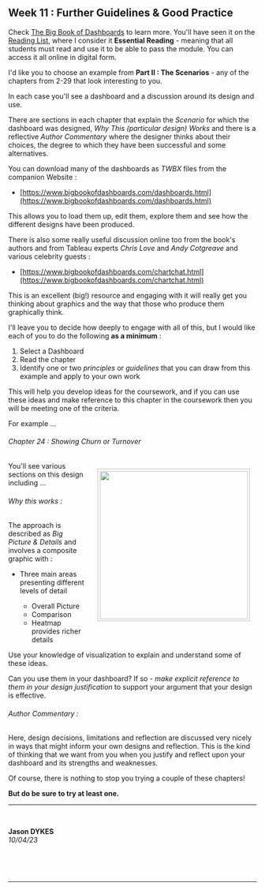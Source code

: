 <link rel="stylesheet" href="https://jsndyks.github.io/sg2047/css/sg2047.css">

<!---
<link rel="stylesheet" href="https://staff.city.ac.uk/~jad7/sg2047/sg2047.css">


<!-- ![SG2047 VISSOC](https://staff.city.ac.uk/~jad7/sg2047/html/sg2047.logo.201920.300.png)

  -->

## Week 11 : Further Guidelines & Good Practice

<style type="text/css">

.q {background-color:#f6fef0; margin:1em; padding:1.25em; padding-left:2em; font-size:90%; color:#20b020; markdown=1}
.aside {background-color:#fdfdfd; margin:1em; padding:1.25em; padding-left:5em; padding-right:2em; font-size:90%; color:#404040; border:#e0e0e0 dashed 1pt; markdown=1}
.iB {border:solid #c0c0c0 1px; padding:0.25em; margin:0.5em;}
.iR {float:right; margin:0.5em; margin-left:1em}
.break {clear:both}
.hrl {border:0.5px dashed #e0e0e0; height:0.25px; background-color:#fff}

h4 h5 h6 {color:#f00}
.reality {background-color:#fff8f0; padding:0.5em; border:0.5em}
.r2 {font-size:80%}
.myTable table {margin-left:4em}
.myTable table td {padding:0.5em; padding-left:2em;padding-right:2em;}
blockquote {margin:1em; margin-left:6em: padding:2em; padding-left:3em;padding-right:3em; background-color:#f8f8f8}

</style>

Check [The Big Book of Dashboards](https://rl.talis.com/3/city/items/535E9DE8-194F-A3E2-7490-341696F2265B.html?lang=en) to learn more.
You'll have seen it on the [Reading List](https://rl.talis.com/3/city/lists/4D152441-27AB-C0A5-5DAD-E23F65978349.html?lang=en), where I consider it **Essential Reading** - meaning that all students must read and use it to be able to pass the module.
You can access it all online in digital form.

I'd like you to choose an example from **Part II : The Scenarios** - any of the chapters from 2-29 that look interesting to you.

In each case you'll see a dashboard and a discussion around its design and use.

There are sections in each chapter that explain the _Scenario_ for which the dashboard was designed, _Why This (particular design) Works_ and there is a reflective _Author Commentary_ where the designer thinks about their choices, the degree to which they have been successful and some alternatives.

You can download many of the dashboards as _TWBX_ files from the companion Website :

- [https://www.bigbookofdashboards.com/dashboards.html](https://www.bigbookofdashboards.com/dashboards.html)

This allows you to load them up, edit them, explore them and see how the different designs have been produced.

There is also some really useful discussion online too from the book's authors and from Tableau experts _Chris Love_ and _Andy Cotgreave_ and various celebrity guests :

- [https://www.bigbookofdashboards.com/chartchat.html](https://www.bigbookofdashboards.com/chartchat.html)

This is an excellent (big!) resource and engaging with it will really get you thinking about graphics and the way that those who produce them graphically think.

I'll leave you to decide how deeply to engage with all of this, but I would like each of you to do the following **as a minimum** :

1. Select a Dashboard
2. Read the chapter
3. Identify one or two _principles_ or _guidelines_ that you can draw from this example and apply to your own work

This will help you develop ideas for the coursework, and if you can use these ideas and make reference to this chapter in the coursework then you will be meeting one of the criteria.

For example ...

###### Chapter 24 : Showing Churn or Turnover

<div class="iR"><div class="iB">
<a href="https://jsndyks.github.io/sg2047/img/sg2047-1920-week11.bigBook.24.jpg"><img width=300 src="https://jsndyks.github.io/sg2047/img/sg2047-1920-week11.bigBook.24.jpg"/></a>
</div></div>

You'll see various sections on this design including ...

###### Why this works :

The approach is described as _Big Picture & Details_ and involves a composite graphic with :

- Three main areas presenting different levels of detail

  - Overall Picture
  - Comparison
  - Heatmap provides richer details

Use your knowledge of visualization to explain and understand some of these ideas.

Can you use them in your dashboard?
If so - _make explicit reference to them in your design justification_ to support your argument that your design is effective.

###### Author Commentary :

Here, design decisions, limitations and reflection are discussed very nicely in ways that might inform your own designs and reflection. This is the kind of thinking that we want from you when you justify and reflect upon your dashboard and its strengths and weaknesses.

Of course, there is nothing to stop you trying a couple of these chapters!

**But do be sure to try at least one.**

<!---
#### 5.2 Feedback - for You!

I will be arranging an open '_Coursework Workshop_' for two hours in the week of **Monday 5th April**.

This is likely to be for **two hours** on _Wednesday Morning_ - but I will confirm later this week.

In addition to my _Open Office_ sessions, this is a chance for **SG2047** students to check in through the [Module Zoom Room](https://moodle.city.ac.uk/mod/url/view.php?id=1791633), _share screens_, _discuss progress_ and _receive feedback_ on their coursework designs as they develop.

--->

<!---
#### 5.3 Feedback - for Me!

I would encourage you to **PLEASE** complete the anonymous module feedback.

It has been hard (but fulfilling and enjoyable) work producing the materials for the module. Just as remote learning is challenging, remote teaching is quite a challenge too!

I have had to be a little creative this year, and have tried a few things out that I have not done before. So I would be very keen to know how things have been for you, to inform my ongoing teaching practice:

- **what worked**? - _what should I retain_?
- **what didn't**? - _what should I drop or work on_?
- **what new ideas should I try out**? - _what has worked well elsewhere_?

Module feedback is very _motivating_ for us, it helps us know what works and what doesn't so - please think this through and put time into giving me some realistic and thoughtful feedback. Your experiences are very informative for me.

I have one specific request:
When asked about the '_Library_' - please consider _the entire range of resources_ : software, Web pages, data, subscriptions, videos, etc.
I would ask you to consider the range of resources that I have made available for the module, as these are not asked about elsewhere.
Thanks!
--->

---

&nbsp;

**Jason DYKES**<br/>
_10/04/23_

&nbsp;

&nbsp;

---
